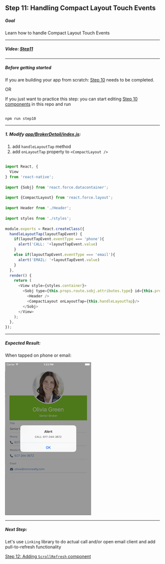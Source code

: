 ## Step 11: Handling Compact Layout Touch Events


##### Goal

Learn how to handle Compact Layout Touch Events

***

##### Video: [Step11](https://youtu.be/RY2vn2bT6XU?t=1547)

***

##### Before getting started

If you are building your app from scratch: [Step 10](/tutorial/step10_compact_layout/) needs to be completed.

OR

If you just want to practice this step: you can start editing [Step 10 components](/tutorial/step10_compact_layout/) in this repo and run

```

npm run step10

```

***

##### 1. Modify [app/BrokerDetail/index.js](/tutorial/step11_compact_layout_event_handling/app/BrokerDetail/index.js):

1. add `handleLayoutTap` method
2. add `onLayoutTap` property to `<CompactLayout />`

```js

import React, {
  View
} from 'react-native';

import {Sobj} from 'react.force.datacontainer';

import {CompactLayout} from 'react.force.layout';

import Header from './Header';

import styles from './styles';

module.exports = React.createClass({
  handleLayoutTap(layoutTapEvent) {
    if(layoutTapEvent.eventType === 'phone'){
      alert('CALL: '+layoutTapEvent.value)
    }
    else if(layoutTapEvent.eventType === 'email'){
      alert('EMAIL: '+layoutTapEvent.value)
    }
  },
  render() {
    return (
      <View style={styles.container}>
        <Sobj type={this.props.route.sobj.attributes.type} id={this.props.route.sobj.Id}>
          <Header />
          <CompactLayout onLayoutTap={this.handleLayoutTap}/>
        </Sobj>
      </View>
    );
  },
});

```

***

##### Expected Result:

When tapped on phone or email:

![iOS Screenshot](/tutorial/README_FILES/step11.png?raw=true)

***

##### Next Step:

Let's use `Linking` library to do actual call and/or open email client and add pull-to-refresh functionality

[Step 12: Adding `ScrollRefresh` component](/tutorial/step12_sobject_detail_pull_to_refresh/)
